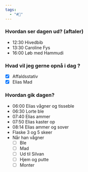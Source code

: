 ```yaml
---
tags:
  - "#📅"
---
```

### Hvordan ser dagen ud? (aftaler)

- 12:30 Hivedbib 
- 13:30 Caroline Fys
- 16:00 Løb med Hammudi 
### Hvad vil jeg gerne opnå i dag ?
- [x] Affaldsstativ
- [x] Elias Mad 

### Hvordan gik dagen?
- 06:00 Elias vågner og tisseble 
- 06:30 Lorte ble
- 07:40 Elias ammer 
- 07:50 Elias kaster op
- 08:14 Elias ammer og sover 
- Flaske 3 og 5 skeer
- Når han vågner 
	- [ ] Ble 
	- [ ] Mad 
	- [ ] Ud til Silvan 
	- [ ] Hjem og putte 
	- [ ] Monter 